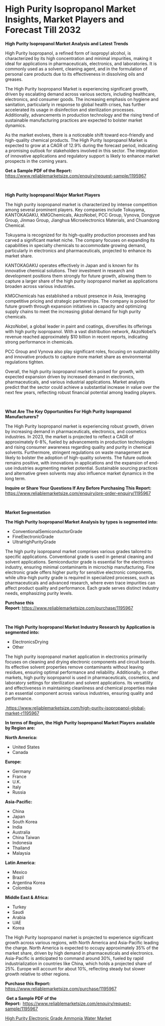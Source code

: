 <p><h1>High Purity Isopropanol Market Insights, Market Players and Forecast Till 2032</h1></p><p><strong>High Purity Isopropanol Market Analysis and Latest Trends</strong></p>
<p><p>High Purity Isopropanol, a refined form of isopropyl alcohol, is characterized by its high concentration and minimal impurities, making it ideal for applications in pharmaceuticals, electronics, and laboratories. It is commonly used as a solvent, cleaning agent, and in the formulation of personal care products due to its effectiveness in dissolving oils and greases. </p><p>The High Purity Isopropanol Market is experiencing significant growth, driven by escalating demand across various sectors, including healthcare, electronics, and consumer goods. The increasing emphasis on hygiene and sanitation, particularly in response to global health crises, has further accelerated its usage in disinfection and sterilization processes. Additionally, advancements in production technology and the rising trend of sustainable manufacturing practices are expected to bolster market dynamics.</p><p>As the market evolves, there is a noticeable shift toward eco-friendly and high-quality chemical products. The High Purity Isopropanol Market is expected to grow at a CAGR of 12.9% during the forecast period, indicating a promising outlook for stakeholders involved in this sector. The integration of innovative applications and regulatory support is likely to enhance market prospects in the coming years.</p></p>
<p><strong>Get a Sample PDF of the Report:&nbsp;</strong> <a href="https://www.reliablemarketsize.com/enquiry/request-sample/1195967?utm_campaign=3169&utm_medium=2&utm_source=Github&utm_content=ia&utm_term=22032025&utm_id=high-purity-isopropanol">https://www.reliablemarketsize.com/enquiry/request-sample/1195967</a></p>
<p>&nbsp;</p>
<p><strong>High Purity Isopropanol Major Market Players</strong></p>
<p><p>The high purity isopropanol market is characterized by intense competition among several prominent players. Key companies include Tokuyama, KANTOKAGAKU, KMGChemicals, AkzoNobel, PCC Group, Vynova, Dongyue Group, Jinmao Group, Jianghua Microelectronics Materials, and Chuandong Chemical. </p><p>Tokuyama is recognized for its high-quality production processes and has carved a significant market niche. The company focuses on expanding its capabilities in specialty chemicals to accommodate growing demand, particularly in electronics and pharmaceuticals, projected to enhance its market share.</p><p>KANTOKAGAKU operates effectively in Japan and is known for its innovative chemical solutions. Their investment in research and development positions them strongly for future growth, allowing them to capture a larger share of the high purity isopropanol market as applications broaden across various industries.</p><p>KMGChemicals has established a robust presence in Asia, leveraging competitive pricing and strategic partnerships. The company is poised for future growth through expansion initiatives in capacity and optimizing supply chains to meet the increasing global demand for high purity chemicals.</p><p>AkzoNobel, a global leader in paint and coatings, diversifies its offerings with high purity isopropanol. With a vast distribution network, AkzoNobel’s revenue reached approximately $10 billion in recent reports, indicating strong performance in chemicals.</p><p>PCC Group and Vynova also play significant roles, focusing on sustainability and innovative products to capture more market share as environmental regulations tighten.</p><p>Overall, the high purity isopropanol market is poised for growth, with expected expansion driven by increased demand in electronics, pharmaceuticals, and various industrial applications. Market analysts predict that the sector could achieve a substantial increase in value over the next few years, reflecting robust financial potential among leading players.</p></p>
<p>&nbsp;</p>
<p><strong>What Are The Key Opportunities For High Purity Isopropanol Manufacturers?</strong></p>
<p><p>The High Purity Isopropanol market is experiencing robust growth, driven by increasing demand in pharmaceuticals, electronics, and cosmetics industries. In 2023, the market is projected to reflect a CAGR of approximately 6-8%, fueled by advancements in production technologies and rising consumer awareness regarding quality and purity in chemical solvents. Furthermore, stringent regulations on waste management are likely to bolster the adoption of high-quality solvents. The future outlook remains positive, with innovations in applications and the expansion of end-use industries augmenting market potential. Sustainable sourcing practices and alternative green solvents may also influence market dynamics in the long term.</p></p>
<p><strong>Inquire or Share Your Questions If Any Before Purchasing This Report:</strong> <a href="https://www.reliablemarketsize.com/enquiry/pre-order-enquiry/1195967?utm_campaign=3169&utm_medium=2&utm_source=Github&utm_content=ia&utm_term=22032025&utm_id=high-purity-isopropanol">https://www.reliablemarketsize.com/enquiry/pre-order-enquiry/1195967</a></p>
<p>&nbsp;</p>
<p><strong>Market Segmentation</strong></p>
<p><strong>The High Purity Isopropanol Market Analysis by types is segmented into:</strong></p>
<p><ul><li>ConventionalSemiconductorGrade</li><li>FineElectronicGrade</li><li>UltraHighPurityGrade</li></ul></p>
<p><p>The high purity isopropanol market comprises various grades tailored to specific applications. Conventional grade is used in general cleaning and solvent applications. Semiconductor grade is essential for the electronics industry, ensuring minimal contaminants in microchip manufacturing. Fine electronic grade offers higher purity for sensitive electronic components, while ultra-high purity grade is required in specialized processes, such as pharmaceuticals and advanced research, where even trace impurities can affect product quality and performance. Each grade serves distinct industry needs, emphasizing purity levels.</p></p>
<p><strong>Purchase this Report:&nbsp;</strong><a href="https://www.reliablemarketsize.com/purchase/1195967?utm_campaign=3169&utm_medium=2&utm_source=Github&utm_content=ia&utm_term=22032025&utm_id=high-purity-isopropanol">https://www.reliablemarketsize.com/purchase/1195967</a></p>
<p>&nbsp;</p>
<p><strong>The High Purity Isopropanol Market Industry Research by Application is segmented into:</strong></p>
<p><ul><li>ElectronicsDrying</li><li>Other</li></ul></p>
<p><p>The high purity isopropanol market application in electronics primarily focuses on cleaning and drying electronic components and circuit boards. Its effective solvent properties remove contaminants without leaving residues, ensuring optimal performance and reliability. Additionally, in other markets, high purity isopropanol is used in pharmaceuticals, cosmetics, and laboratory settings for sterilization and solvent applications. Its versatility and effectiveness in maintaining cleanliness and chemical properties make it an essential component across various industries, ensuring quality and performance.</p></p>
<p><a href="https://www.reliablemarketsize.com/high-purity-isopropanol-global-market-r1195967?utm_campaign=3169&utm_medium=2&utm_source=Github&utm_content=ia&utm_term=22032025&utm_id=high-purity-isopropanol">&nbsp;https://www.reliablemarketsize.com/high-purity-isopropanol-global-market-r1195967</a></p>
<p><strong>In terms of Region, the High Purity Isopropanol Market Players available by Region are:</strong></p>
<p>
    <p> <strong> North America: </strong>
        <ul>
            <li>United States</li>
            <li>Canada</li>
        </ul>
        </p> 
    <p> <strong> Europe: </strong>
        <ul>
            <li>Germany</li>
            <li>France</li>
            <li>U.K.</li>
            <li>Italy</li>
            <li>Russia</li>
        </ul>
        </p> 
    <p> <strong> Asia-Pacific: </strong>
        <ul>
            <li>China</li>
            <li>Japan</li>
            <li>South Korea</li>
            <li>India</li>
            <li>Australia</li>
            <li>China Taiwan</li>
            <li>Indonesia</li>
            <li>Thailand</li>
            <li>Malaysia</li>
        </ul>
        </p> 
    <p> <strong> Latin America: </strong>
        <ul>
            <li>Mexico</li>
            <li>Brazil</li>
            <li>Argentina Korea</li>
            <li>Colombia</li>
        </ul>
        </p> 
    <p> <strong> Middle East & Africa: </strong>
        <ul>
            <li>Turkey</li>
            <li>Saudi</li>
            <li>Arabia</li>
            <li>UAE</li>
            <li>Korea</li>
        </ul>
    </p>
    </p>
<p><p>The High Purity Isopropanol market is projected to experience significant growth across various regions, with North America and Asia-Pacific leading the charge. North America is expected to occupy approximately 35% of the market share, driven by high demand in pharmaceuticals and electronics. Asia-Pacific is anticipated to command around 30%, fueled by rapid industrialization in countries like China, which holds a projected share of 25%. Europe will account for about 10%, reflecting steady but slower growth relative to other regions.</p></p>
<p><strong>Purchase this Report: </strong><a href="https://www.reliablemarketsize.com/purchase/1195967?utm_campaign=3169&utm_medium=2&utm_source=Github&utm_content=ia&utm_term=22032025&utm_id=high-purity-isopropanol">https://www.reliablemarketsize.com/purchase/1195967</a></p>
<p>&nbsp;<strong>Get a Sample PDF of the Report:&nbsp;&nbsp;</strong><a href="https://www.reliablemarketsize.com/enquiry/request-sample/1195967?utm_campaign=3169&utm_medium=2&utm_source=Github&utm_content=ia&utm_term=22032025&utm_id=high-purity-isopropanol">https://www.reliablemarketsize.com/enquiry/request-sample/1195967</a></p>
<p><strong></strong></p>
<p><p><a href="https://github.com/lynlynyusay/Market-Research-Report-List-1/blob/main/high-purity-electronic-grade-ammonia-water-market.md?utm_campaign=3169&utm_medium=2&utm_source=Github&utm_content=ia&utm_term=22032025&utm_id=high-purity-isopropanol">High Purity Electronic Grade Ammonia Water Market</a></p></p>